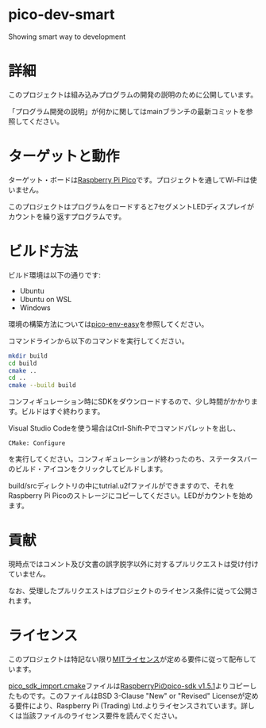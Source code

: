 # pico-dev-smart
Showing smart way to development

# 詳細
このプロジェクトは組み込みプログラムの開発の説明のために公開しています。

「プログラム開発の説明」が何かに関してはmainブランチの最新コミットを参照してください。

# ターゲットと動作
ターゲット・ボードは[Raspberry Pi Pico](https://www.raspberrypi.com/products/raspberry-pi-pico/)です。プロジェクトを通してWi-Fiは使いません。

このプロジェクトはプログラムをロードすると7セグメントLEDディスプレイがカウントを繰り返すプログラムです。

# ビルド方法
ビルド環境は以下の通りです:
- Ubuntu 
- Ubuntu on WSL
- Windows

環境の構築方法については[pico-env-easy](https://github.com/suikan4github/pico-env-easy)を参照してください。

コマンドラインから以下のコマンドを実行してください。
```bash
mkdir build
cd build
cmake ..
cd ..
cmake --build build
```
コンフィギュレーション時にSDKをダウンロードするので、少し時間がかかります。ビルドはすぐ終わります。

Visual Studio Codeを使う場合はCtrl-Shift-Pでコマンドパレットを出し、
```
CMake: Configure
```
を実行してください。コンフィギュレーションが終わったのち、ステータスバーのビルド・アイコンをクリックしてビルドします。

build/srcディレクトリの中にtutrial.u2fファイルができますので、それをRaspberry Pi Picoのストレージにコピーしてください。LEDがカウントを始めます。


# 貢献
現時点ではコメント及び文書の誤字脱字以外に対するプルリクエストは受け付けていません。

なお、受理したプルリクエストはプロジェクトのライセンス条件に従って公開されます。

# ライセンス

このプロジェクトは特記ない限り[MITライセンス](LICENSE)が定める要件に従って配布しています。

[pico_sdk_import.cmake](pico_sdk_import.cmake)ファイルは[RaspberryPiのpico-sdk v1.5.1](https://github.com/raspberrypi/pico-sdk/blob/1.5.1/external/pico_sdk_import.cmake)よりコピーしたものです。このファイルはBSD 3-Clause "New" or "Revised" Licenseが定める要件により、Raspberry Pi (Trading) Ltd.よりライセンスされています。詳しくは当該ファイルのライセンス要件を読んでください。